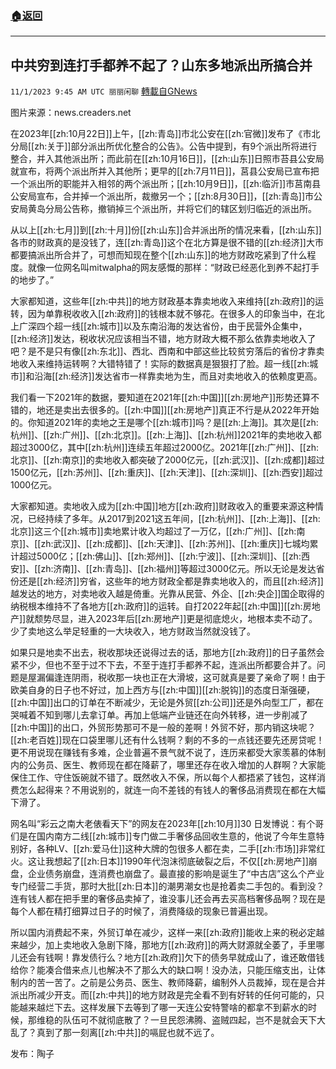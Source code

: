 ###  [:house:返回](README.md)
---


## 中共穷到连打手都养不起了？山东多地派出所搞合并
`11/1/2023 9:45 AM UTC 丽丽闲聊` [轉載自GNews](https://gnews.org/articles/1907679)

图片来源：news.creaders.net

在2023年[[zh:10月22日]]上午，[[zh:青岛]]市北公安在[[zh:官微]]发布了《市北分局[[zh:关于]]部分派出所优化整合的公告》。公告中提到，有9个派出所将进行整合，并入其他派出所；而此前在[[zh:10月16日]]，[[zh:山东]]日照市苔县公安局就宣布，将两个派出所并入其他所；更早的[[zh:7月11日]]，莒县公安局已宣布把一个派出所的职能并入相邻的两个派出所；[[zh:10月9日]]，[[zh:临沂]]市莒南县公安局宣布，合并掉一个派出所，裁撤另一个；[[zh:8月30日]]，[[zh:青岛]]市公安局黄岛分局公告称，撤销掉三个派出所，并将它们的辖区划归临近的派出所。

从以上[[zh:七月]]到[[zh:十月]]份[[zh:山东]]合并派出所的情况来看，[[zh:山东]]各市的财政真的是没钱了，连[[zh:青岛]]这个在北方算是很不错的[[zh:经济]]大市都要搞派出所合并了，可想而知现在整个[[zh:山东]]的地方财政吃紧到了什么程度。就像一位网名叫mitwalpha的网友感慨的那样：“财政已经恶化到养不起打手的地步了。”

大家都知道，这些年[[zh:中共]]的地方财政基本靠卖地收入来维持[[zh:政府]]的运转，因为单靠税收收入[[zh:政府]]的钱根本就不够花。在很多人的印象当中，在北上广深四个超一线[[zh:城市]]以及东南沿海的发达省份，由于民营外企集中，[[zh:经济]]发达，税收状况应该相当不错，地方财政大概不那么依靠卖地收入了吧？是不是只有像[[zh:东北]]、西北、西南和中部这些比较贫穷落后的省份才靠卖地收入来维持运转啊？大错特错了！实际的数据真是狠狠打了脸。超一线[[zh:城市]]和沿海[[zh:经济]]发达省市一样靠卖地为生，而且对卖地收入的依赖度更高。

我们看一下2021年的数据，要知道在2021年[[zh:中国]][[zh:房地产]]形势还算不错的，地还是卖出去很多的。[[zh:中国]][[zh:房地产]]真正不行是从2022年开始的。你知道2021年的卖地之王是哪个[[zh:城市]]吗？是[[zh:上海]]。其次是[[zh:杭州]]、[[zh:广州]]、[[zh:北京]]。[[zh:上海]]、[[zh:杭州]]2021年的卖地收入都超过3000亿，其中[[zh:杭州]]连续五年超过2000亿。2021年[[zh:广州]]、[[zh:北京]]、[[zh:南京]]的卖地收入都突破了2000亿元，[[zh:武汉]]、[[zh:成都]]超过1500亿元，[[zh:苏州]]、[[zh:重庆]]、[[zh:天津]]、[[zh:深圳]]、[[zh:西安]]超过1000亿元。

大家都知道。卖地收入成为[[zh:中国]]地方[[zh:政府]]财政收入的重要来源这种情况，已经持续了多年。从2017到2021这五年间，[[zh:杭州]]、[[zh:上海]]、[[zh:北京]]这三个[[zh:城市]]卖地累计收入均超过了一万亿，[[zh:广州]]、[[zh:南京]]、[[zh:武汉]]、[[zh:成都]]、[[zh:天津]]、[[zh:苏州]]、[[zh:重庆]]七城均累计超过5000亿；[[zh:佛山]]、[[zh:郑州]]、[[zh:宁波]]、[[zh:深圳]]、[[zh:西安]]、[[zh:济南]]、[[zh:青岛]]、[[zh:福州]]等超过3000亿元。所以无论是发达省份还是[[zh:经济]]穷省，这些年的地方财政全都是靠卖地收入的，而且[[zh:经济]]越发达的地方，对卖地收入越是倚重。光靠从民营、外企、[[zh:央企]]国企取得的纳税根本维持不了各地方[[zh:政府]]的运转。自打2022年起[[zh:中国]][[zh:房地产]]就颓势尽显，进入2023年后[[zh:房地产]]更是彻底熄火，地根本卖不动了。少了卖地这么举足轻重的一大块收入，地方财政当然就没钱了。

如果只是地卖不出去，税收那块还说得过去的话，那地方[[zh:政府]]的日子虽然会紧不少，但也不至于过不下去，不至于连打手都养不起，连派出所都要合并了。问题是屋漏偏逢连阴雨，税收那一块也正在大滑坡，这可就真是要了亲命了啊！由于欧美自身的日子也不好过，加上西方与[[zh:中国]][[zh:脱钩]]的态度日渐强硬，[[zh:中国]]出口的订单在不断减少，无论是外贸[[zh:公司]]还是外向型工厂，都在哭喊着不知到哪儿去拿订单。再加上低端产业链还在向外转移，进一步削减了[[zh:中国]]的出口，外贸形势那可不是一般的差啊！外贸不好，那内销这块呢？[[zh:老百姓]]现在口袋里哪儿还有什么钱啊？剩的不多的一点钱还要先还房贷呢！更不用说现在赚钱有多难，企业普遍不景气就不说了，连历来都受大家羡慕的体制内的公务员、医生、教师现在都在降薪了，哪里还存在收入增加的人群啊？大家能保住工作、守住饭碗就不错了。既然收入不保，所以每个人都捂紧了钱包，这样消费怎么起得来？不用说别的，就连一向不差钱的有钱人的奢侈品消费现在都在大幅下滑了。

网名叫“彩云之南大老俵看天下”的网友在2023年[[zh:10月]]30 日发博说：有个哥们是在国内南方二线[[zh:城市]]专门做二手奢侈品回收生意的，他说了今年生意特别好，各种LV、[[zh:爱马仕]]这种大牌的包很多人都在卖，二手[[zh:市场]]非常红火。这让我想起了[[zh:日本]]1990年代泡沫彻底破裂之后，不仅[[zh:房地产]]崩盘，企业债务崩盘，连消费也崩盘了。最直接的影响是诞生了“中古店”这么个产业专门经营二手货，那时大批[[zh:日本]]的潮男潮女也是抢着卖二手包的。看到没？连有钱人都在把手里的奢侈品卖掉了，谁没事儿还会再去买高档奢侈品啊？现在是每个人都在精打细算过日子的时候了，消费降级的现象已普遍出现。

所以国内消费起不来，外贸订单在减少，这样一来[[zh:政府]]能收上来的税必定越来越少，加上卖地收入急剧下降，那地方[[zh:政府]]的两大财源就全萎了，手里哪儿还会有钱啊！靠发债行么？地方[[zh:政府]]欠下的债务早就成山了，谁还敢借钱给你？能凑合借来点儿也解决不了那么大的缺口啊！没办法，只能压缩支出，让体制内的苦一苦了。之前是公务员、医生、教师降薪，编制外人员裁掉，现在是合并派出所减少开支。而[[zh:中共]]的地方财政是完全看不到有好转的任何可能的，只能越来越烂下去。这样发展下去等到了哪一天连公安特警啥的都拿不到薪水的时候，那维稳的队伍可不就彻底散了？一旦民怨沸腾、盗贼四起，岂不是就会天下大乱了？真到了那一刻离[[zh:中共]]的嗝屁也就不远了。

发布：陶子



